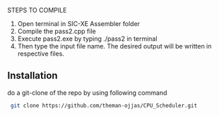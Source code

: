 STEPS TO COMPILE
1) Open terminal in SIC-XE Assembler folder
2) Compile the pass2.cpp file
3) Execute pass2.exe by typing ./pass2 in terminal
4) Then type the input file name. The desired output will be written in respective files.
## Installation

do a git-clone of the repo by using following command

```bash
 git clone https://github.com/theman-ojjas/CPU_Scheduler.git
```

    

